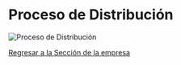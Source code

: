 # Proceso de Distribución

![Proceso de Distribución](proceso%20distribución.jpg)

[Regresar a la Sección de la empresa](SeleccionEmpresa.md)
